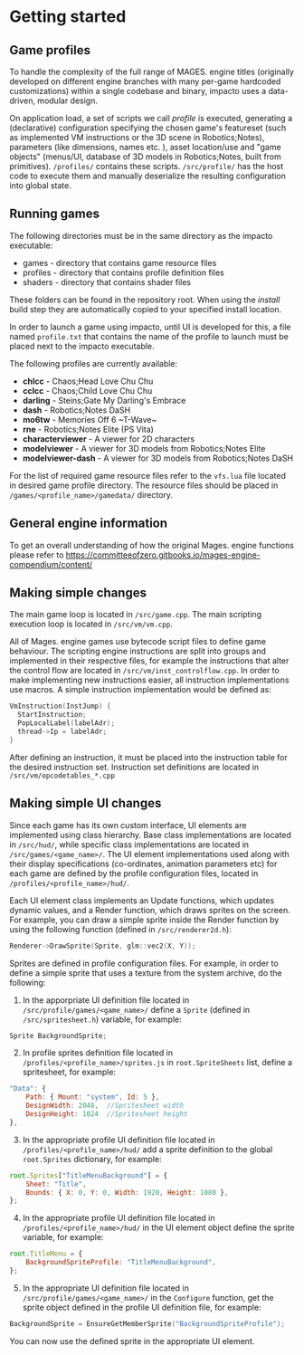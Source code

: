 # Getting started

## Game profiles

To handle the complexity of the full range of MAGES. engine titles (originally developed on different engine branches with many per-game hardcoded customizations) within a single codebase and binary, impacto uses a data-driven, modular design.

On application load, a set of scripts we call *profile* is executed, generating a (declarative) configuration specifying the chosen game's featureset (such as implemented VM instructions or the 3D scene in Robotics;Notes), parameters (like dimensions, names etc. ), asset location/use and "game objects" (menus/UI, database of 3D models in Robotics;Notes, built from primitives). `/profiles/` contains these scripts. `/src/profile/` has the host code to execute them and manually deserialize the resulting configuration into global state.

## Running games
The following directories must be in the same directory as the impacto executable:

* games - directory that contains game resource files
* profiles - directory that contains profile definition files
* shaders - directory that contains shader files

These folders can be found in the repository root. When using the *install* build step they are automatically copied to your specified install location.

In order to launch a game using impacto, until UI is developed for this, a file named `profile.txt` that contains the name of the profile to launch must be placed next to the impacto executable.

The following profiles are currently available:

* **chlcc** - Chaos;Head Love Chu Chu
* **cclcc** - Chaos;Child Love Chu Chu
* **darling** - Steins;Gate My Darling's Embrace
* **dash** - Robotics;Notes DaSH
* **mo6tw** - Memories Off 6 ~T-Wave~
* **rne** - Robotics;Notes Elite (PS Vita)
* **characterviewer** - A viewer for 2D characters
* **modelviewer** - A viewer for 3D models from Robotics;Notes Elite
* **modelviewer-dash** - A viewer for 3D models from Robotics;Notes DaSH

For the list of required game resource files refer to the `vfs.lua` file located in desired game profile directory. The resource files should be placed in `/games/<profile_name>/gamedata/` directory.

## General engine information
To get an overall understanding of how the original Mages. engine functions please refer to https://committeeofzero.gitbooks.io/mages-engine-compendium/content/

## Making simple changes
The main game loop is located in `/src/game.cpp`. The main scripting execution loop is located in `/src/vm/vm.cpp`.

All of Mages. engine games use bytecode script files to define game behaviour.
The scripting engine instructions are split into groups and implemented in their respective files, for example the instructions that alter the control flow are located in `/src/vm/inst_controlflow.cpp`.
In order to make implementing new instructions easier, all instruction implementations use macros. A simple instruction implementation would be defined as:

```cpp
VmInstruction(InstJump) {
  StartInstruction;
  PopLocalLabel(labelAdr);
  thread->Ip = labelAdr;
}
```

After defining an instruction, it must be placed into the instruction table for the desired instruction set. Instruction set definitions are located in `/src/vm/opcodetables_*.cpp`

## Making simple UI changes
Since each game has its own custom interface, UI elements are implemented using class hierarchy. Base class implementations are located in `/src/hud/`, while specific class implementations are located in `/src/games/<game_name>/`. The UI element implementations used along with their display specifications (co-ordinates, animation parameters etc) for each game are defined by the profile configuration files, located in `/profiles/<profile_name>/hud/`.

Each UI element class implements an Update functions, which updates dynamic values, and a Render function, which draws sprites on the screen. For example, you can draw a simple sprite inside the Render function by using the following function (defined in `/src/renderer2d.h`):

```cpp
Renderer->DrawSprite(Sprite, glm::vec2(X, Y));
```

Sprites are defined in profile configuration files. For example, in order to define a simple sprite that uses a texture from the system archive, do the following:

1. In the apporpriate UI definition file located in `/src/profile/games/<game_name>/` define a `Sprite` (defined in `/src/spritesheet.h`) variable, for example:

```cpp
Sprite BackgroundSprite;
```

2. In profile sprites definition file located in `/profiles/<profile_name>/sprites.js` in `root.SpriteSheets` list, define a spritesheet, for example:

```javascript
"Data": {
    Path: { Mount: "system", Id: 5 },
    DesignWidth: 2048,  //Spritesheet width
    DesignHeight: 1024  //Spritesheet height
},
```

3. In the appropriate profile UI definition file located in `/profiles/<profile_name>/hud/` add a sprite definition to the global `root.Sprites` dictionary, for example:

```javascript
root.Sprites["TitleMenuBackground"] = {
    Sheet: "Title",
    Bounds: { X: 0, Y: 0, Width: 1920, Height: 1080 },
};
```

4. In the appropriate profile UI definition file located in `/profiles/<profile_name>/hud/` in the UI element object define the sprite variable, for example:

```javascript
root.TitleMenu = {
    BackgroundSpriteProfile: "TitleMenuBackground",
};
```

5. In the appropriate UI definition file located in `/src/profile/games/<game_name>/` in the `Configure` function, get the sprite object defined in the profile UI definition file, for example:

```cpp
BackgroundSprite = EnsureGetMemberSprite("BackgroundSpriteProfile");
```

You can now use the defined sprite in the appropriate UI element.  
